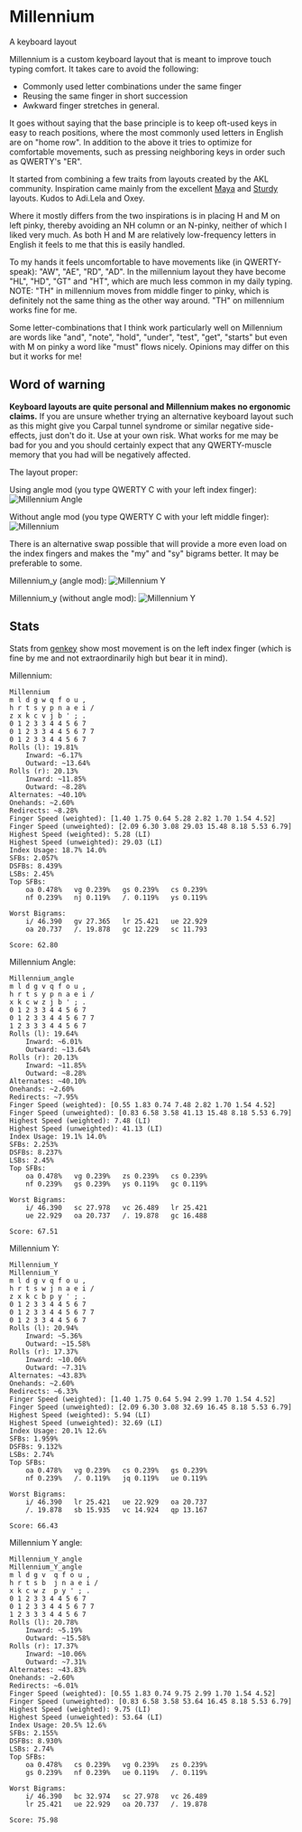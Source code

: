 # Millennium
A keyboard layout

Millennium is a custom keyboard layout that is meant to improve touch typing comfort.
It takes care to avoid the following:
* Commonly used letter combinations under the same finger
* Reusing the same finger in short succession
* Awkward finger stretches in general.

It goes without saying that the base principle is to keep oft-used keys in easy to reach positions, where the most commonly used letters in English are on "home row".
In addition to the above it tries to optimize for comfortable movements, such as pressing neighboring keys in order such as QWERTY's "ER". 

It started from combining a few traits from layouts created by the AKL community.
Inspiration came mainly from the excellent [Maya](https://docs.google.com/document/u/0/d/1_a5Nzbkwyk1o0bvTctZrtgsee9jSP-6I0q3A0_9Mzm0/mobilebasic#h.15eb7sf9z9p9) and [Sturdy](https://docs.google.com/document/u/0/d/1_a5Nzbkwyk1o0bvTctZrtgsee9jSP-6I0q3A0_9Mzm0/mobilebasic#h.gmmedttxvbs3) layouts. Kudos to Adi.Lela and Oxey.

Where it mostly differs from the two inspirations is in placing H and M on left pinky, thereby avoiding an NH column or an N-pinky, neither of which I liked very much. 
As both H and M are relatively low-frequency letters in English it feels to me that this is easily handled.

To my hands it feels uncomfortable to have movements like (in QWERTY-speak): "AW", "AE", "RD", "AD".
In the millennium layout they have become "HL", "HD", "GT" and "HT", which are much less common in my daily typing.
NOTE: "TH" in millennium moves from middle finger to pinky, which is definitely not the same thing as the other way around. "TH" on millennium works fine for me.

Some letter-combinations that I think work particularly well on Millennium are words like "and", "note", "hold", "under", "test", "get", "starts" but even with M on pinky a word like "must" flows nicely.
Opinions may differ on this but it works for me!

## Word of warning
**Keyboard layouts are quite personal and Millennium makes no ergonomic claims.**
If you are unsure whether trying an alternative keyboard layout such as this might give you Carpal tunnel syndrome or similar negative side-effects, just don't do it. Use at your own risk. 
What works for me may be bad for you and you should certainly expect that any QWERTY-muscle memory that you had will be negatively affected.

The layout proper:

Using angle mod (you type QWERTY C with your left index finger):
![Millennium Angle](https://github.com/ijzerbroot/millennium/blob/main/millennium-angle.png)

Without angle mod (you type QWERTY C with your left middle finger):
![Millennium](https://github.com/ijzerbroot/millennium/blob/main/millennium.png)


There is an alternative swap possible that will provide a more even load on the index fingers and makes the "my" and "sy" bigrams better.
It may be preferable to some.

Millennium_y (angle mod):
![Millennium Y](https://github.com/ijzerbroot/millennium/blob/main/millennium_y_angle.png)

Millennium_y (without angle mod):
![Millennium Y](https://github.com/ijzerbroot/millennium/blob/main/millennium_y.png)


## Stats
Stats from [genkey](https://semilin.github.io/pages/genkey.html) show most movement is on the left index finger (which is fine by me and not extraordinarily high but bear it in mind). 

Millennium:
```
Millennium
m l d g w q f o u ,
h r t s y p n a e i /
z x k c v j b ' ; .
0 1 2 3 3 4 4 5 6 7
0 1 2 3 3 4 4 5 6 7 7
0 1 2 3 3 4 4 5 6 7
Rolls (l): 19.81%
	Inward: ~6.17%
	Outward: ~13.64%
Rolls (r): 20.13%
	Inward: ~11.85%
	Outward: ~8.28%
Alternates: ~40.10%
Onehands: ~2.60%
Redirects: ~8.28%
Finger Speed (weighted): [1.40 1.75 0.64 5.28 2.82 1.70 1.54 4.52]
Finger Speed (unweighted): [2.09 6.30 3.08 29.03 15.48 8.18 5.53 6.79]
Highest Speed (weighted): 5.28 (LI)
Highest Speed (unweighted): 29.03 (LI)
Index Usage: 18.7% 14.0%
SFBs: 2.057%
DSFBs: 8.439%
LSBs: 2.45%
Top SFBs:
	oa 0.478%	vg 0.239%	gs 0.239%	cs 0.239%
	nf 0.239%	nj 0.119%	/. 0.119%	ys 0.119%

Worst Bigrams:
	i/ 46.390	gv 27.365	lr 25.421	ue 22.929
	oa 20.737	/. 19.878	gc 12.229	sc 11.793

Score: 62.80
```

Millennium Angle:
```
Millennium_angle
m l d g v q f o u ,
h r t s y p n a e i /
x k c w z j b ' ; .
0 1 2 3 3 4 4 5 6 7
0 1 2 3 3 4 4 5 6 7 7
1 2 3 3 3 4 4 5 6 7
Rolls (l): 19.64%
	Inward: ~6.01%
	Outward: ~13.64%
Rolls (r): 20.13%
	Inward: ~11.85%
	Outward: ~8.28%
Alternates: ~40.10%
Onehands: ~2.60%
Redirects: ~7.95%
Finger Speed (weighted): [0.55 1.83 0.74 7.48 2.82 1.70 1.54 4.52]
Finger Speed (unweighted): [0.83 6.58 3.58 41.13 15.48 8.18 5.53 6.79]
Highest Speed (weighted): 7.48 (LI)
Highest Speed (unweighted): 41.13 (LI)
Index Usage: 19.1% 14.0%
SFBs: 2.253%
DSFBs: 8.237%
LSBs: 2.45%
Top SFBs:
	oa 0.478%	vg 0.239%	zs 0.239%	cs 0.239%
	nf 0.239%	gs 0.239%	ys 0.119%	gc 0.119%

Worst Bigrams:
	i/ 46.390	sc 27.978	vc 26.489	lr 25.421
	ue 22.929	oa 20.737	/. 19.878	gc 16.488

Score: 67.51
```

Millennium Y:
```
Millennium_Y
Millennium_Y
m l d g v q f o u ,
h r t s w j n a e i /
z x k c b p y ' ; .
0 1 2 3 3 4 4 5 6 7
0 1 2 3 3 4 4 5 6 7 7
0 1 2 3 3 4 4 5 6 7
Rolls (l): 20.94%
	Inward: ~5.36%
	Outward: ~15.58%
Rolls (r): 17.37%
	Inward: ~10.06%
	Outward: ~7.31%
Alternates: ~43.83%
Onehands: ~2.60%
Redirects: ~6.33%
Finger Speed (weighted): [1.40 1.75 0.64 5.94 2.99 1.70 1.54 4.52]
Finger Speed (unweighted): [2.09 6.30 3.08 32.69 16.45 8.18 5.53 6.79]
Highest Speed (weighted): 5.94 (LI)
Highest Speed (unweighted): 32.69 (LI)
Index Usage: 20.1% 12.6%
SFBs: 1.959%
DSFBs: 9.132%
LSBs: 2.74%
Top SFBs:
	oa 0.478%	vg 0.239%	cs 0.239%	gs 0.239%
	nf 0.239%	/. 0.119%	jq 0.119%	ue 0.119%

Worst Bigrams:
	i/ 46.390	lr 25.421	ue 22.929	oa 20.737
	/. 19.878	sb 15.935	vc 14.924	qp 13.167

Score: 66.43
```

Millennium Y angle:
```
Millennium_Y_angle
Millennium_Y_angle
m l d g v  q f o u ,
h r t s b  j n a e i /
x k c w z  p y ' ; .
0 1 2 3 3 4 4 5 6 7
0 1 2 3 3 4 4 5 6 7 7
1 2 3 3 3 4 4 5 6 7
Rolls (l): 20.78%
	Inward: ~5.19%
	Outward: ~15.58%
Rolls (r): 17.37%
	Inward: ~10.06%
	Outward: ~7.31%
Alternates: ~43.83%
Onehands: ~2.60%
Redirects: ~6.01%
Finger Speed (weighted): [0.55 1.83 0.74 9.75 2.99 1.70 1.54 4.52]
Finger Speed (unweighted): [0.83 6.58 3.58 53.64 16.45 8.18 5.53 6.79]
Highest Speed (weighted): 9.75 (LI)
Highest Speed (unweighted): 53.64 (LI)
Index Usage: 20.5% 12.6%
SFBs: 2.155%
DSFBs: 8.930%
LSBs: 2.74%
Top SFBs:
	oa 0.478%	cs 0.239%	vg 0.239%	zs 0.239%
	gs 0.239%	nf 0.239%	ue 0.119%	/. 0.119%

Worst Bigrams:
	i/ 46.390	bc 32.974	sc 27.978	vc 26.489
	lr 25.421	ue 22.929	oa 20.737	/. 19.878

Score: 75.98
```
